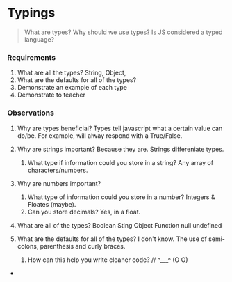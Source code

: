 # Typings

> What are types? Why should we use types? Is JS considered a typed language?

### Requirements

1. What are all the types?
    String, Object, 
2. What are the defaults for all of the types?
3. Demonstrate an example of each type
4. Demonstrate to teacher


### Observations

1. Why are types beneficial?
    Types tell javascript what a certain value can do/be. For example, will alway respond with a True/False.

2. Why are strings important?
    Because they are. Strings differeniate types.

     1. What type if information could you store in a string?
        Any array of characters/numbers.
3. Why are numbers important?

    1. What type of information could you store in a number?
        Integers & Floates (maybe).
    2. Can you store decimals?
        Yes, in a float.
4. What are all of the types?
    Boolean
    Sting
    Object
    Function
    null
    undefined
5. What are the defaults for all of the types?
    I don't know. The use of semi-colons, parenthesis and curly braces. 
    1. How can this help you write cleaner code?
//
^___^
(O O)
  -



